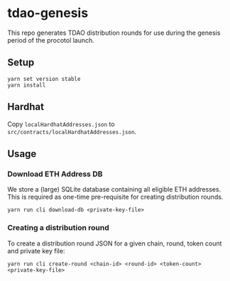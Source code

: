 # tdao-genesis

This repo generates TDAO distribution rounds for use during the genesis period of the procotol launch.

## Setup

```
yarn set version stable
yarn install
```

## Hardhat

Copy `localHardhatAddresses.json` to `src/contracts/localHardhatAddresses.json`.

## Usage

### Download ETH Address DB

We store a (large) SQLite database containing all eligible ETH addresses.
 This is required as one-time pre-requisite for creating distribution rounds.

```
yarn run cli download-db <private-key-file>
```

### Creating a distribution round 

To create a distribution round JSON for a given chain, round, token count and private key file:

```
yarn run cli create-round <chain-id> <round-id> <token-count> <private-key-file>
```
